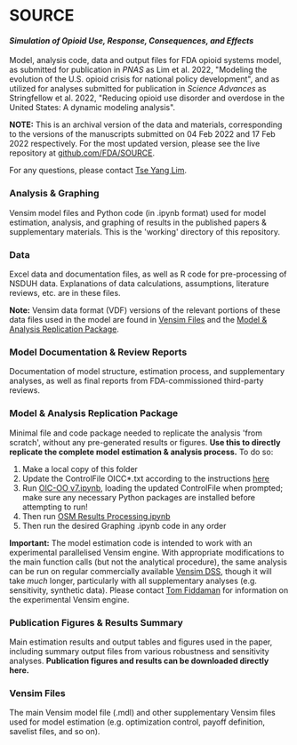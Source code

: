 # SOURCE
#### *Simulation of Opioid Use, Response, Consequences, and Effects*

Model, analysis code, data and output files for FDA opioid systems model, as submitted for publication in *PNAS* as Lim et al. 2022, "Modeling the evolution of the U.S. opioid crisis for national policy development", and as utilized for analyses submitted for publication in *Science Advances* as Stringfellow et al. 2022, "Reducing opioid use disorder and overdose in the United States: A dynamic modeling analysis".

**NOTE:** This is an archival version of the data and materials, corresponding to the versions of the manuscripts submitted on 04 Feb 2022 and 17 Feb 2022 respectively. For the most updated version, please see the live repository at [github.com/FDA/SOURCE](https://github.com/FDA/SOURCE).

For any questions, please contact [Tse Yang Lim](mailto:tylim@mit.edu).

### Analysis & Graphing
Vensim model files and Python code (in .ipynb format) used for model estimation, analysis, and graphing of results in the published papers & supplementary materials. This is the 'working' directory of this repository.

### Data
Excel data and documentation files, as well as R code for pre-processing of NSDUH data. Explanations of data calculations, assumptions, literature reviews, etc. are in these files.

**Note:** Vensim data format (VDF) versions of the relevant portions of these data files used in the model are found in [Vensim Files](/Vensim%20Files/) and the [Model & Analysis Replication Package](/Model%20%26%20Analysis%20Replication%20Package/).

### Model Documentation & Review Reports
Documentation of model structure, estimation process, and supplementary analyses, as well as final reports from FDA-commissioned third-party reviews.

### Model & Analysis Replication Package
Minimal file and code package needed to replicate the analysis 'from scratch', without any pre-generated results or figures. **Use this to directly replicate the complete model estimation & analysis process.** To do so:
1. Make a local copy of this folder
2. Update the ControlFile OICC\*.txt according to the instructions [here](Analysis%20%26%20Graphing/README.md)
3. Run [OIC-OO v7.ipynb](Model%20%26%20Analysis%20Replication%20Package/OIC-OO%20v7.ipynb), loading the updated ControlFile when prompted; make sure any necessary Python packages are installed before attempting to run!
4. Then run [OSM Results Processing.ipynb](Model%20%26%20Analysis%20Replication%20Package/OSM%20Results%20Processing.ipynb)
5. Then run the desired Graphing .ipynb code in any order

**Important:** The model estimation code is intended to work with an experimental parallelised Vensim engine. With appropriate modifications to the main function calls (but not the analytical procedure), the same analysis can be run on regular commercially available [Vensim DSS](https://vensim.com/vensim-software/), though it will take *much* longer, particularly with all supplementary analyses (e.g. sensitivity, synthetic data). Please contact [Tom Fiddaman](mailto:tom@ventanasystems.com) for information on the experimental Vensim engine.

### Publication Figures & Results Summary
Main estimation results and output tables and figures used in the paper, including summary output files from various robustness and sensitivity analyses. **Publication figures and results can be downloaded directly here.**

### Vensim Files
The main Vensim model file (.mdl) and other supplementary Vensim files used for model estimation (e.g. optimization control, payoff definition, savelist files, and so on).
